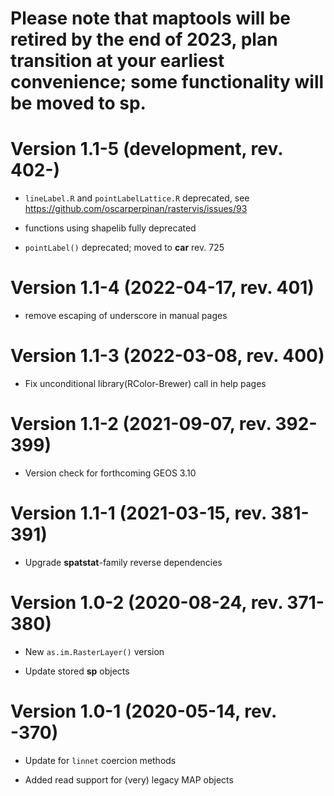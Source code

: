 # Please note that **maptools** will be retired by the end of 2023, plan transition at your earliest convenience; some functionality will be moved to **sp**.

# Version 1.1-5 (development, rev. 402-)

* `lineLabel.R` and `pointLabelLattice.R` deprecated, see https://github.com/oscarperpinan/rastervis/issues/93

* functions using shapelib fully deprecated

* `pointLabel()` deprecated; moved to **car** rev. 725

# Version 1.1-4 (2022-04-17, rev. 401)

* remove escaping of underscore in manual pages

# Version 1.1-3 (2022-03-08, rev. 400)

* Fix unconditional library(RColor-Brewer) call in help pages

# Version 1.1-2 (2021-09-07, rev. 392-399)

* Version check for forthcoming GEOS 3.10

# Version 1.1-1 (2021-03-15, rev. 381-391)

* Upgrade **spatstat**-family reverse dependencies


# Version 1.0-2 (2020-08-24, rev. 371-380)

* New `as.im.RasterLayer()` version

* Update stored **sp** objects

# Version 1.0-1 (2020-05-14, rev. -370)

* Update for `linnet` coercion methods

* Added read support for (very) legacy MAP objects